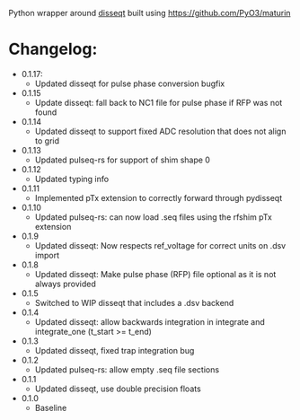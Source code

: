Python wrapper around [disseqt](https://github.com/pulseq-frame/disseqt) built using https://github.com/PyO3/maturin

# Changelog:

- 0.1.17:
  - Updated disseqt for pulse phase conversion bugfix
- 0.1.15
  - Update disseqt: fall back to NC1 file for pulse phase if RFP was not found
- 0.1.14
  - Updated disseqt to support fixed ADC resolution that does not align to grid
- 0.1.13
  - Updated pulseq-rs for support of shim shape 0
- 0.1.12
  - Updated typing info
- 0.1.11
  - Implemented pTx extension to correctly forward through pydisseqt
- 0.1.10
  - Updated pulseq-rs: can now load .seq files using the rfshim pTx extension
- 0.1.9
  - Updated disseqt: Now respects ref_voltage for correct units on .dsv import
- 0.1.8
  - Updated disseqt: Make pulse phase (RFP) file optional as it is not always provided
- 0.1.5
  - Switched to WIP disseqt that includes a .dsv backend
- 0.1.4
  - Updated disseqt: allow backwards integration in integrate and integrate_one (t_start >= t_end)
- 0.1.3
  - Updated disseqt, fixed trap integration bug
- 0.1.2
  - Updated pulseq-rs: allow empty .seq file sections
- 0.1.1
  - Updated disseqt, use double precision floats
- 0.1.0
  - Baseline
